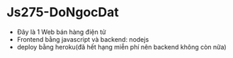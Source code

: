 # Js275-DoNgocDat
- Đây là 1 Web bán hàng điện tử
- Frontend bằng javascript và backend: nodejs
- deploy bằng heroku(đã hết hạng miễn phí nên backend không còn nữa)
  
